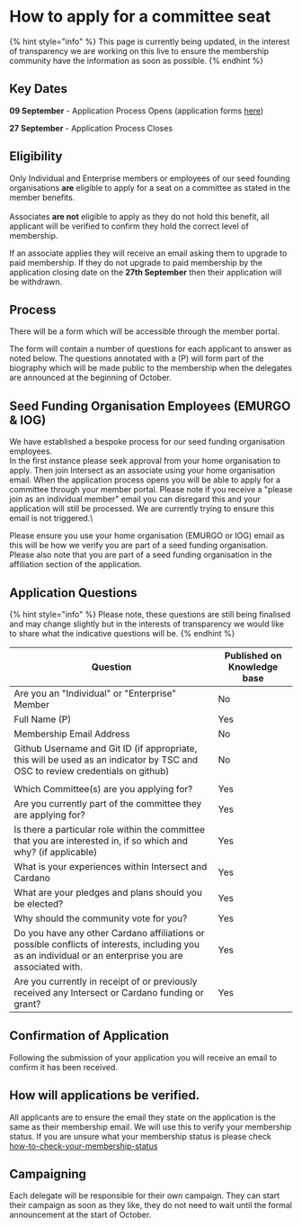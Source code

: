 # How to apply for a committee seat

{% hint style="info" %}
This page is currently being updated, in the interest of transparency we are working on this live to ensure the membership community have the information as soon as possible. &#x20;
{% endhint %}

## Key Dates

**09 September** - Application Process Opens (application forms [here](../../overview/elections-at-intersect-in-2024/key-guides-and-faqs/how-to-apply-for-a-seat-in-the-intersect-elections.md#application-forms))

**27 September** - Application Process Closes



## Eligibility

Only Individual and Enterprise members or employees of our seed founding organisations **are** eligible to apply for a seat on a committee as stated in the member benefits.  \
\
Associates **are not** eligible to apply as they do not hold this benefit, all applicant will be verified to confirm they hold the correct level of membership. &#x20;

If an associate applies they will receive an email asking them to upgrade to paid membership.  If they do not upgrade to paid membership by the application closing date on the **27th September** then their application will be withdrawn.  &#x20;

## Process

There will be a form which will be accessible through the member portal.

The form will contain a number of questions for each applicant to answer as noted below.  The questions annotated with a (P) will form part of the biography which will be made public to the membership when the delegates are announced at the beginning of October.



## Seed Funding Organisation Employees (EMURGO & IOG)

We have established a bespoke process for our seed funding organisation employees.\
In the first instance please seek approval from your home organisation to apply.  Then join Intersect as an associate using your home organisation email.  When the application process opens you will be able to apply for a committee through your member portal.  Please note if you receive a "please join as an individual member" email you can disregard this and your application will still be processed.  We are currently trying to ensure this email is not triggered.\


Please ensure you use your home organisation (EMURGO or IOG) email as this will be how we verify you are part of a seed funding organisation.  Please also note that you are part of a seed funding organisation in the affiliation section of the application.



## Application Questions



{% hint style="info" %}
Please note, these questions are still being finalised and may change slightly but in the interests of transparency we would like to share what the indicative questions will be.
{% endhint %}

| Question                                                                                                                                                | Published on Knowledge base |
| ------------------------------------------------------------------------------------------------------------------------------------------------------- | --------------------------- |
| Are you an "Individual" or "Enterprise" Member                                                                                                          | No                          |
| Full Name (P)                                                                                                                                           | Yes                         |
| Membership Email Address                                                                                                                                | No                          |
| Github Username and Git ID (if appropriate, this will be used as an indicator by TSC and OSC to review credentials on github)                           | No                          |
|                                                                                                                                                         |                             |
| Which Committee(s) are you applying for?                                                                                                                | Yes                         |
| Are you currently part of the committee they are applying for?                                                                                          | Yes                         |
| Is there a particular role within the committee that you are interested in, if so which and why? (if applicable)                                        | Yes                         |
| What is your experiences within Intersect and Cardano                                                                                                   | Yes                         |
| What are your pledges and plans should you be elected?                                                                                                  | Yes                         |
| Why should the community vote for you?                                                                                                                  | Yes                         |
| Do you have any other Cardano affiliations or possible conflicts of interests, including you as an individual or an enterprise you are associated with. | Yes                         |
| Are you currently in receipt of or previously received any Intersect or Cardano funding or grant?                                                       | Yes                         |

## Confirmation of Application

Following the submission of your application you will receive an email to confirm it has been received.

## How will applications be verified.

All applicants are to ensure the email they state on the application is the same as their membership email. We will use this to verify your membership status.  If you are unsure what your membership status is please check [how-to-check-your-membership-status](../../overview/elections-at-intersect-in-2024/key-guides-and-faqs/how-to-check-your-membership-status/ "mention")

## Campaigning

Each delegate will be responsible for their own campaign.  They can start their campaign as soon as they like, they do not need to wait until the formal announcement at the start of October.
